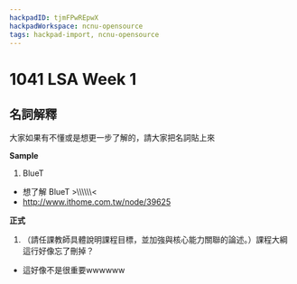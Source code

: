```yaml
---
hackpadID: tjmFPwREpwX
hackpadWorkspace: ncnu-opensource
tags: hackpad-import, ncnu-opensource
---
```

# 1041 LSA Week 1

## 名詞解釋

大家如果有不懂或是想更一步了解的，請大家把名詞貼上來

**Sample**

1.  BlueT

*   想了解 BlueT >\\\\\\\\\\\\\<
*   [](http://www.ithome.com.tw/node/39625)http://www.ithome.com.tw/node/39625

**正式**

1.  （請任課教師具體說明課程目標，並加強與核心能力關聯的論述。）課程大綱這行好像忘了刪掉？

*   這好像不是很重要wwwwww
